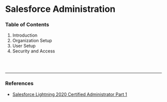 # Salesforce Administration

### Table of Contents

1. Introduction
2. Organization Setup
3. User Setup
4. Security and Access



<br><br>

---
### References
- [Salesforce Lightning 2020 Certified Administrator Part 1](https://www.udemy.com/course/salesforce-admin)